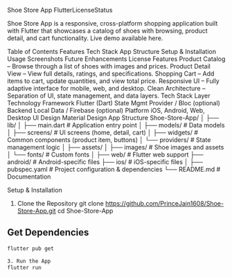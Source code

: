 Shoe Store App
FlutterLicenseStatus

Shoe Store App is a responsive, cross-platform shopping application built with Flutter that showcases a catalog of shoes with browsing, product detail, and cart functionality. Live demo available here.

Table of Contents
Features
Tech Stack
App Structure
Setup & Installation
Usage
Screenshots
Future Enhancements
License
Features
Product Catalog – Browse through a list of shoes with images and prices.
Product Detail View – View full details, ratings, and specifications.
Shopping Cart – Add items to cart, update quantities, and view total price.
Responsive UI – Fully adaptive interface for mobile, web, and desktop.
Clean Architecture – Separation of UI, state management, and data layers.
Tech Stack
Layer	Technology
Framework	Flutter (Dart)
State Mgmt	Provider / Bloc (optional)
Backend	Local Data / Firebase (optional)
Platform	iOS, Android, Web, Desktop
UI Design	Material Design
App Structure
Shoe-Store-App/ │ ├── lib/ │ ├── main.dart # Application entry point │ ├── models/ # Data models │ ├── screens/ # UI screens (home, detail, cart) │ ├── widgets/ # Common components (product item, buttons) │ └── providers/ # State management logic │ ├── assets/ │ ├── images/ # Shoe images and assets │ └── fonts/ # Custom fonts │ ├── web/ # Flutter web support ├── android/ # Android-specific files ├── ios/ # iOS-specific files │ ├── pubspec.yaml # Project configuration & dependencies └── README.md # Documentation

Setup & Installation
1. Clone the Repository
git clone https://github.com/PrinceJain1608/Shoe-Store-App.git
cd Shoe-Store-App

## Get Dependencies
```bash
flutter pub get

3. Run the App
flutter run
